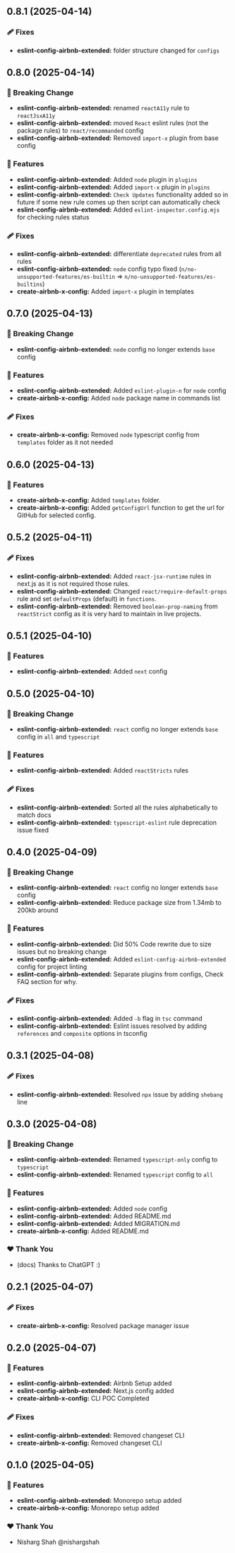 ## 0.8.1 (2025-04-14)

### 🩹 Fixes

- **eslint-config-airbnb-extended:** folder structure changed for `configs`

## 0.8.0 (2025-04-14)

### 🚨 Breaking Change

- **eslint-config-airbnb-extended:** renamed `reactA11y` rule to `reactJsxA11y`
- **eslint-config-airbnb-extended:** moved `React` eslint rules (not the package rules) to `react/recommanded` config
- **eslint-config-airbnb-extended:** Removed `import-x` plugin from base config

### 🚀 Features

- **eslint-config-airbnb-extended:** Added `node` plugin in `plugins`
- **eslint-config-airbnb-extended:** Added `import-x` plugin in `plugins`
- **eslint-config-airbnb-extended:** `Check Updates` functionality added so in future if some new rule comes up then script can automatically check
- **eslint-config-airbnb-extended:** Added `eslint-inspector.config.mjs` for checking rules status

### 🩹 Fixes

- **eslint-config-airbnb-extended:** differentiate `deprecated` rules from all rules
- **eslint-config-airbnb-extended:** `node` config typo fixed (`n/no-unsupported-features/es-builtin` => `n/no-unsupported-features/es-builtins`)
- **create-airbnb-x-config:** Added `import-x` plugin in templates

## 0.7.0 (2025-04-13)

### 🚨 Breaking Change

- **eslint-config-airbnb-extended:** `node` config no longer extends `base` config

### 🚀 Features

- **eslint-config-airbnb-extended:** Added `eslint-plugin-n` for `node` config
- **create-airbnb-x-config:** Added `node` package name in commands list

### 🩹 Fixes

- **create-airbnb-x-config:** Removed `node` typescript config from `templates` folder as it not needed

## 0.6.0 (2025-04-13)

### 🚀 Features

- **create-airbnb-x-config:** Added `templates` folder.
- **create-airbnb-x-config:** Added `getConfigUrl` function to get the url for GitHub for selected config.

## 0.5.2 (2025-04-11)

### 🩹 Fixes

- **eslint-config-airbnb-extended:** Added `react-jsx-runtime` rules in next.js as it is not required those rules.
- **eslint-config-airbnb-extended:** Changed `react/require-default-props` rule and set `defaultProps` (default) in `functions`.
- **eslint-config-airbnb-extended:** Removed `boolean-prop-naming` from `reactStrict` config as it is very hard to maintain in live projects.

## 0.5.1 (2025-04-10)

### 🚀 Features

- **eslint-config-airbnb-extended:** Added `next` config

## 0.5.0 (2025-04-10)

### 🚨 Breaking Change

- **eslint-config-airbnb-extended:** `react` config no longer extends `base` config in `all` and `typescript`

### 🚀 Features

- **eslint-config-airbnb-extended:** Added `reactStricts` rules

### 🩹 Fixes

- **eslint-config-airbnb-extended:** Sorted all the rules alphabetically to match docs
- **eslint-config-airbnb-extended:** `typescript-eslint` rule deprecation issue fixed

## 0.4.0 (2025-04-09)

### 🚨 Breaking Change

- **eslint-config-airbnb-extended:** `react` config no longer extends `base` config
- **eslint-config-airbnb-extended:** Reduce package size from 1.34mb to 200kb around

### 🚀 Features

- **eslint-config-airbnb-extended:** Did 50% Code rewrite due to size issues but no breaking change
- **eslint-config-airbnb-extended:** Added `eslint-config-airbnb-extended` config for project linting
- **eslint-config-airbnb-extended:** Separate plugins from configs, Check FAQ section for why.

### 🩹 Fixes

- **eslint-config-airbnb-extended:** Added `-b` flag in `tsc` command
- **eslint-config-airbnb-extended:** Eslint issues resolved by adding `references` and `composite` options in tsconfig

## 0.3.1 (2025-04-08)

### 🩹 Fixes

- **eslint-config-airbnb-extended:** Resolved `npx` issue by adding `shebang` line

## 0.3.0 (2025-04-08)

### 🚨 Breaking Change

- **eslint-config-airbnb-extended:** Renamed `typescript-only` config to `typescript`
- **eslint-config-airbnb-extended:** Renamed `typescript` config to `all`

### 🚀 Features

- **eslint-config-airbnb-extended:** Added `node` config
- **eslint-config-airbnb-extended:** Added README.md
- **eslint-config-airbnb-extended:** Added MIGRATION.md
- **create-airbnb-x-config:** Added README.md

### ❤️ Thank You

- (docs) Thanks to ChatGPT :)

## 0.2.1 (2025-04-07)

### 🩹 Fixes

- **create-airbnb-x-config:** Resolved package manager issue

## 0.2.0 (2025-04-07)

### 🚀 Features

- **eslint-config-airbnb-extended:** Airbnb Setup added
- **eslint-config-airbnb-extended:** Next.js config added
- **create-airbnb-x-config:** CLI POC Completed

### 🩹 Fixes

- **eslint-config-airbnb-extended:** Removed changeset CLI
- **create-airbnb-x-config:** Removed changeset CLI

## 0.1.0 (2025-04-05)

### 🚀 Features

- **eslint-config-airbnb-extended:** Monorepo setup added
- **create-airbnb-x-config:** Monorepo setup added

### ❤️ Thank You

- Nisharg Shah @nishargshah
